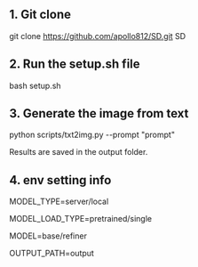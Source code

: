 ## 1. Git clone
git clone https://github.com/apollo812/SD.git SD

## 2. Run the setup.sh file
bash setup.sh

## 3. Generate the image from text
python scripts/txt2img.py --prompt "prompt"

Results are saved in the output folder.

## 4. env setting info
MODEL_TYPE=server/local

MODEL_LOAD_TYPE=pretrained/single

MODEL=base/refiner

OUTPUT_PATH=output
